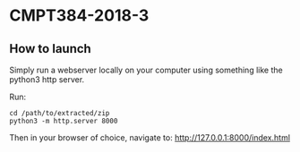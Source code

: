 # CMPT384-2018-3

## How to launch

Simply run a webserver locally on your computer using something like the python3 http server.

Run:
```
cd /path/to/extracted/zip
python3 -m http.server 8000
```

Then in your browser of choice, navigate to: http://127.0.0.1:8000/index.html
